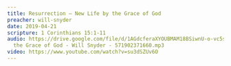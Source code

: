 ```yaml
---
title: Resurrection – New Life by the Grace of God
preacher: will-snyder
date: 2019-04-21
scripture: 1 Corinthians 15:1-11
audio: https://drive.google.com/file/d/1AGdcferaXYOUBMAM18BSiwnU-o-vc5sc/view
  the Grace of God - Will Snyder - 571902371660.mp3
video: https://www.youtube.com/watch?v=su3dSZUv6O
---
```

